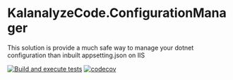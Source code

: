 # KalanalyzeCode.ConfigurationManager
This solution is provide a much safe way to manage your dotnet configuration than inbuilt appsetting.json on IIS

[![Build and execute tests](https://github.com/ubhaya/KalanalyzeCode.ConfigurationManager/actions/workflows/dotnet.yml/badge.svg?branch=main)](https://github.com/ubhaya/KalanalyzeCode.ConfigurationManager/actions/workflows/dotnet.yml)
[![codecov](https://codecov.io/gh/ubhaya/KalanalyzeCode.ConfigurationManager/graph/badge.svg?token=T5SX3O1GSX)](https://codecov.io/gh/ubhaya/KalanalyzeCode.ConfigurationManager)


